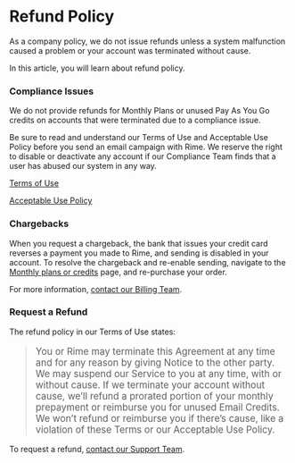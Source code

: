 
<h1 class="mdl-typography--font-light">Refund Policy</h1>

<p>As a company policy, we do not issue refunds unless a system malfunction caused a problem or your account was terminated without cause.</p>

<p>In this article, you will learn about refund policy.</p>

<h3 class="mdl-typography--font-light">Compliance Issues</h3>

<p>We do not provide refunds for Monthly Plans or unused Pay As You Go credits on accounts that were terminated due to a compliance issue.</p>

<p>Be sure to read and understand our Terms of Use and Acceptable Use Policy before you send an email campaign with Rime. We reserve the right to disable or deactivate any account if our Compliance Team finds that a user has abused our system in any way.</p>

<p><a href="#">Terms of Use</a></p>

<p><a href="#">Acceptable Use Policy</a></p>

<h3 class="mdl-typography--font-light">Chargebacks</h3>

<p>When you request a chargeback, the bank that issues your credit card reverses a payment you made to Rime, and sending is disabled in your account. To resolve the chargeback and re-enable sending, navigate to the <a href="#">Monthly plans or credits</a> page, and re-purchase your order. </p>

<p>For more information, <a href="mailto:support@rime.co">contact our Billing Team</a>.</p>

<h3 class="mdl-typography--font-light">Request a Refund</h3>

<p>The refund policy in our Terms of Use states:</p>

<blockquote style="font-size: 1.2em;">You or Rime may terminate this Agreement at any time and for any reason by giving Notice to the other party. We may suspend our Service to you at any time, with or without cause. If we terminate your account without cause, we’ll refund a prorated portion of your monthly prepayment or reimburse you for unused Email Credits. We won’t refund or reimburse you if there’s cause, like a violation of these Terms or our Acceptable Use Policy.</blockquote>

<p>To request a refund, <a href="mailto:support@rime.co">contact our Support Team</a>.</p>
